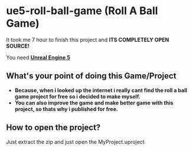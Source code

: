 # ue5-roll-ball-game (Roll A Ball Game)
 It took me 7 hour to finish this project and **ITS COMPLETELY OPEN SOURCE!**
 
You need **[Unreal Engine 5](https://www.unrealengine.com/en-US/download)**

## What's your point of doing this Game/Project
* **Because, when i looked up the internet i really cant find the roll a ball game project for free so i decided to make myself.**
* **You can also improve the game and make better game with this project, so thats why i published for free.**

## How to open the project?
Just extract the zip and just open the MyProject.uproject
